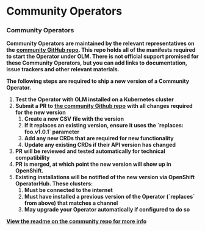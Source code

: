 # Community Operators

### **Community Operators**

**Community Operators are maintained by the relevant representatives on the** [**community GitHub repo**](https://github.com/operator-framework/community-operators)**. This repo holds all of the manifests required to start the Operator under OLM. There is not official support promised for these Community Operators, but you can add links to documentation, issue trackers and other relevant materials.**  


**The following steps are required to ship a new version of a Community Operator.**  


1. **Test the Operator with OLM installed on a Kubernetes cluster**
2. **Submit a PR to** [**the community Github repo**](https://github.com/operator-framework/community-operators) **with all changes required for the new version**
   1. **Create a new CSV file with the version**
   2. **If it replaces an existing version, ensure it uses the \`replaces: foo.v1.0.1\` parameter**
   3. **Add any new CRDs that are required for new functionality**
   4. **Update any existing CRDs if their API version has changed**
3. **PR will be reviewed and tested automatically for technical compatibility**
4. **PR is merged, at which point the new version will show up in OpenShift.**
5. **Existing installations will be notified of the new version via OpenShift OperatorHub. These clusters:**
   1. **Must be connected to the internet**
   2. **Must have installed a previous version of the Operator \(\`replaces\` from above\) that matches a channel**
   3. **May upgrade your Operator automatically if configured to do so**

[**View the readme on the community repo for more info**](https://github.com/operator-framework/community-operators)  


